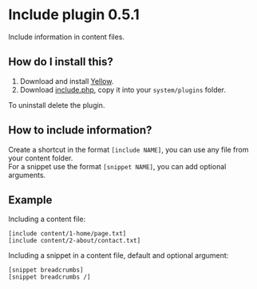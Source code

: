 Include plugin 0.5.1
====================
Include information in content files.

How do I install this?
----------------------
1. Download and install [Yellow](https://github.com/datenstrom/yellow/).  
2. Download [include.php](include.php?raw=true), copy it into your `system/plugins` folder.  

To uninstall delete the plugin.

How to include information?
---------------------------
Create a shortcut in the format `[include NAME]`, you can use any file from your content folder.  
For a snippet use the format `[snippet NAME]`, you can add optional arguments.  

Example
-------
Including a content file:

    [include content/1-home/page.txt]
    [include content/2-about/contact.txt]

Including a snippet in a content file, default and optional argument:

    [snippet breadcrumbs]
    [snippet breadcrumbs /]

